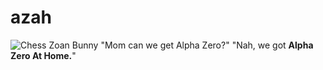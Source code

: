 # azah
![Chess Zoan Bunny](../doc/chess_zoan_bunny.gif?raw=true)
"Mom can we get Alpha Zero?" "Nah, we got **Alpha Zero At Home.**"
